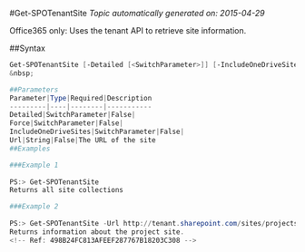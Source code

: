#Get-SPOTenantSite
*Topic automatically generated on: 2015-04-29*

Office365 only: Uses the tenant API to retrieve site information.

##Syntax
```powershell
Get-SPOTenantSite [-Detailed [<SwitchParameter>]] [-IncludeOneDriveSites [<SwitchParameter>]] [-Force [<SwitchParameter>]] [-Url <String>]```
&nbsp;

##Parameters
Parameter|Type|Required|Description
---------|----|--------|-----------
Detailed|SwitchParameter|False|
Force|SwitchParameter|False|
IncludeOneDriveSites|SwitchParameter|False|
Url|String|False|The URL of the site
##Examples

###Example 1
    
PS:> Get-SPOTenantSite
Returns all site collections

###Example 2
    
PS:> Get-SPOTenantSite -Url http://tenant.sharepoint.com/sites/projects
Returns information about the project site.
<!-- Ref: 498B24FC813AFEEF287767B18203C308 -->